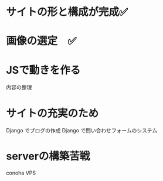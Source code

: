 # サイトの形と構成が完成✅

# 画像の選定　✅

# JSで動きを作る
  内容の整理

# サイトの充実のため
Django でブログの作成
Django で問い合わせフォームのシステム

# serverの構築苦戦
conoha VPS


